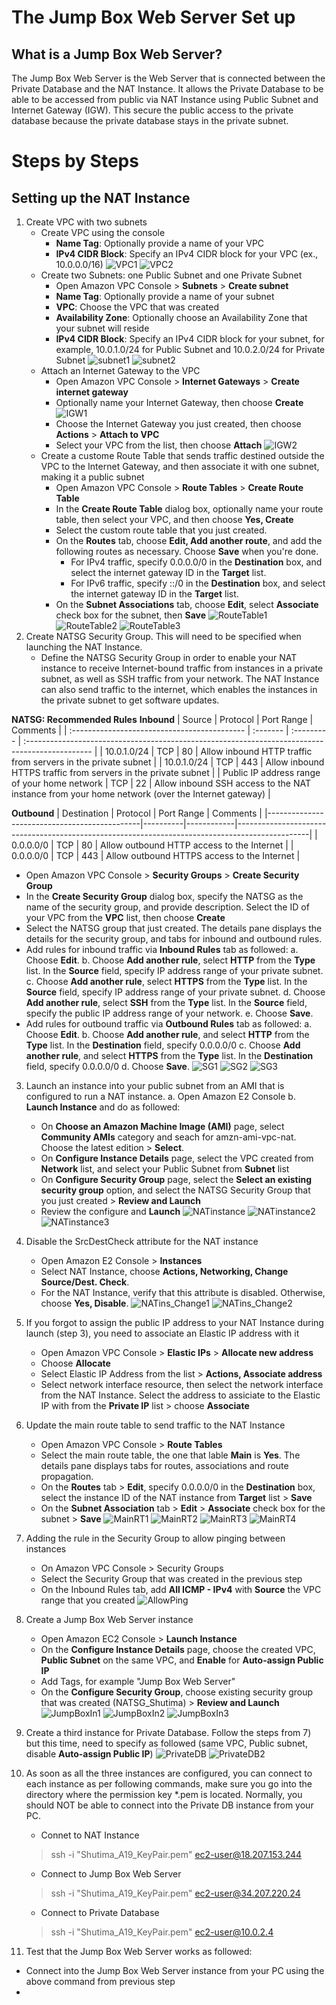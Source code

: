 # The Jump Box Web Server Set up
## What is a Jump Box Web Server?
The Jump Box Web Server is the Web Server that is connected between the Private Database and the NAT Instance. It allows the Private Database to be able to be accessed from public via NAT Instance using Public Subnet and Internet Gateway (IGW). This secure the public access to the private database because the private database stays in the private subnet.
# Steps by Steps
## Setting up the NAT Instance
1. Create VPC with two subnets
   - Create VPC using the console
     - **Name Tag**: Optionally provide a name of your VPC
     - **IPv4 CIDR Block**: Specify an IPv4 CIDR block for your VPC (ex., 10.0.0.0/16)
        ![VPC1](https://github.com/Shutima/desktop-tutorial/blob/version1/VPC1.jpg)
        ![VPC2](https://github.com/Shutima/desktop-tutorial/blob/version1/VPC2.jpg)
   - Create two Subnets: one Public Subnet and one Private Subnet
     - Open Amazon VPC Console > **Subnets** > **Create subnet**
     - **Name Tag**: Optionally provide a name of your subnet
     - **VPC**: Choose the VPC that was created
     - **Availability Zone**: Optionally choose an Availability Zone that your subnet will reside
     - **IPv4 CIDR Block**: Specify an IPv4 CIDR block for your subnet, for example, 10.0.1.0/24 for Public Subnet and 10.0.2.0/24 for Private Subnet
        ![subnet1](https://github.com/Shutima/desktop-tutorial/blob/master/subnet1.jpg)
        ![subnet2](https://github.com/Shutima/desktop-tutorial/blob/master/subnet2.jpg)
   - Attach an Internet Gateway to the VPC
     - Open Amazon VPC Console > **Internet Gateways** > **Create internet gateway**
     - Optionally name your Internet Gateway, then choose **Create**
        ![IGW1](https://github.com/Shutima/desktop-tutorial/blob/master/IGW1.png)
     - Choose the Internet Gateway you just created, then choose **Actions** > **Attach to VPC**
     - Select your VPC from the list, then choose **Attach**
        ![IGW2](https://github.com/Shutima/desktop-tutorial/blob/master/IGW2.png)
   - Create a custome Route Table that sends traffic destined outside the VPC to the Internet Gateway, and then associate it with one subnet, making it a public subnet
     - Open Amazon VPC Console > **Route Tables** > **Create Route Table**
     - In the **Create Route Table** dialog box, optionally name your route table, then select your VPC, and then choose **Yes, Create**
     - Select the custom route table that you just created.
     - On the **Routes** tab, choose **Edit, Add another route**, and add the following routes as necessary. Choose **Save** when you're done.
       - For IPv4 traffic, specify 0.0.0.0/0 in the **Destination** box, and select the internet gateway ID in the **Target** list.
       - For IPv6 traffic, specify ::/0 in the **Destination** box, and select the internet gateway ID in the **Target** list.
     - On the **Subnet Associations** tab, choose **Edit**, select **Associate** check box for the subnet, then **Save**
        ![RouteTable1](https://github.com/Shutima/desktop-tutorial/blob/master/RouteTable1.jpg)
        ![RouteTable2](https://github.com/Shutima/desktop-tutorial/blob/master/RouteTable2.png)
        ![RouteTable3](https://github.com/Shutima/desktop-tutorial/blob/master/RouteTable3.jpg)
2. Create NATSG Security Group. This will need to be specified when launching the NAT Instance.
   - Define the NATSG Security Group in order to enable your NAT instance to receive Internet-bound traffic from instances in a private subnet, as well as SSH traffic from your network. The NAT Instance can also send traffic to the internet, which enables the instances in the private subnet to get software updates.

**NATSG: Recommended Rules**
**Inbound**
| Source                                       | Protocol | Port Range | Comments                                                                                        |
| :------------------------------------------- | :------- | :--------- | :---------------------------------------------------------------------------------------------- |
| 10.0.1.0/24                                  | TCP      | 80         | Allow inbound HTTP traffic from servers in the private subnet                                   |
| 10.0.1.0/24                                  | TCP      | 443        | Allow inbound HTTPS traffic from servers in the private subnet                                  |
| Public IP address range of your home network | TCP      | 22         | Allow inbound SSH access to the NAT instance from your home network (over the Internet gateway) |

**Outbound**
| Destination                                  | Protocol | Port Range | Comments                                                                                       |
|----------------------------------------------|----------|------------|------------------------------------------------------------------------------------------------|
| 0.0.0.0/0                                    | TCP      | 80         | Allow outbound HTTP access to the Internet                                                     |
| 0.0.0.0/0                                    | TCP      | 443        | Allow outbound HTTPS access to the Internet                                                    |

   - Open Amazon VPC Console > **Security Groups** > **Create Security Group**
   - In the **Create Security Group** dialog box, specify the NATSG as the name of the security group, and provide description. Select the ID of your VPC from the **VPC** list, then choose **Create**
   - Select the NATSG group that just created. The details pane displays the details for the security group, and tabs for inbound and outbound rules.
   - Add rules for inbound traffic via **Inbound Rules** tab as followed:
     a. Choose **Edit**.
     b. Choose **Add another rule**, select **HTTP** from the **Type** list. In the **Source** field, specify IP address range of your private subnet.
     c. Choose **Add another rule**, select **HTTPS** from the **Type** list. In the **Source** field, specify IP address range of your private subnet.
     d. Choose **Add another rule**, select **SSH** from the **Type** list. In the **Source** field, specify the public IP address range of your network.
     e. Choose **Save**.
   - Add rules for outbound traffic via **Outbound Rules** tab as followed:
     a. Choose **Edit**.
     b. Choose **Add another rule**, and select **HTTP** from the **Type** list. In the **Destination** field, specify 0.0.0.0/0 
     c. Choose **Add another rule**, and select **HTTPS** from the **Type** list. In the **Destination** field, specify 0.0.0.0/0 
     d. Choose **Save**.
        ![SG1](https://github.com/Shutima/desktop-tutorial/blob/master/SG1.jpg)
        ![SG2](https://user-images.githubusercontent.com/57285863/69805493-0eb0c100-11e1-11ea-8178-41f3ee5287e3.jpg)
        ![SG3](https://github.com/Shutima/desktop-tutorial/blob/master/SG3.jpg)

3. Launch an instance into your public subnet from an AMI that is configured to run a NAT instance.
   a. Open Amazon E2 Console
   b. **Launch Instance** and do as followed:
      - On **Choose an Amazon Machine Image (AMI)** page, select **Community AMIs** category and seach for amzn-ami-vpc-nat. Choose the latest edition > **Select**.
      - On **Configure Instance Details** page, select the VPC created from **Network** list, and select your Public Subnet from **Subnet** list
      - On **Configure Security Group** page, select the **Select an existing security group** option, and select the NATSG Security Group that you just created > **Review and Launch**
      - Review the configure and **Launch**
        ![NATinstance](https://github.com/Shutima/desktop-tutorial/blob/master/NATinstance.jpg)
        ![NATinstance2](https://github.com/Shutima/desktop-tutorial/blob/master/NATinstance2.jpg)
        ![NATinstance3](https://github.com/Shutima/desktop-tutorial/blob/master/NATinstance3.jpg)
4. Disable the SrcDestCheck attribute for the NAT instance 
   - Open Amazon E2 Console > **Instances**
   - Select NAT Instance, choose **Actions, Networking, Change Source/Dest. Check**.
   - For the NAT Instance, verify that this attribute is disabled. Otherwise, choose **Yes, Disable**.
        ![NATins_Change1](https://github.com/Shutima/desktop-tutorial/blob/master/NATins_Change1.jpg)
        ![NATins_Change2](https://github.com/Shutima/desktop-tutorial/blob/master/NATins_Change2.jpg)
5. If you forgot to assign the public IP address to your NAT Instance during launch (step 3), you need to associate an Elastic IP address with it
   - Open Amazon VPC Console > **Elastic IPs** > **Allocate new address**
   - Choose **Allocate**
   - Select Elastic IP Address from the list > **Actions, Associate address**
   - Select network interface resource, then select the network interface from the NAT Instance. Select the address to assiciate to the Elastic IP with from the **Private IP** list > choose **Associate**
6. Update the main route table to send traffic to the NAT Instance
   - Open Amazon VPC Console > **Route Tables**
   - Select the main route table, the one that lable **Main** is **Yes**. The details pane displays tabs for routes, associations and route propagation.
   - On the **Routes** tab > **Edit**, specify 0.0.0.0/0 in the **Destination** box, select the instance ID of the NAT instance from **Target** list > **Save**
   - On the **Subnet Association** tab > **Edit** > **Associate** check box for the subnet > **Save**
        ![MainRT1](https://github.com/Shutima/desktop-tutorial/blob/master/mainRT1.jpg)
        ![MainRT2](https://github.com/Shutima/desktop-tutorial/blob/master/mainRT2.jpg)
        ![MainRT3](https://github.com/Shutima/desktop-tutorial/blob/master/mainRT3.jpg)
        ![MainRT4](https://github.com/Shutima/desktop-tutorial/blob/master/mainRT4.jpg)
7. Adding the rule in the Security Group to allow pinging between instances
   - On Amazon VPC Console > Security Groups
   - Select the Security Group that was created in the previous step
   - On the Inbound Rules tab, add **All ICMP - IPv4** with **Source** the VPC range that you created
        ![AllowPing](https://github.com/Shutima/desktop-tutorial/blob/master/allowping.jpg)



7. Create a Jump Box Web Server instance
   - Open Amazon EC2 Console > **Launch Instance**
   - On the **Configure Instance Details** page, choose the created VPC, **Public Subnet** on the same VPC, and **Enable** for **Auto-assign Public IP**
   - Add Tags, for example "Jump Box Web Server"
   - On the **Configure Security Group**, choose existing security group that was created (NATSG_Shutima) > **Review and Launch**
        ![JumpBoxIn1](https://github.com/Shutima/desktop-tutorial/blob/master/JumpBoxIn1.jpg)
        ![JumpBoxIn2](https://github.com/Shutima/desktop-tutorial/blob/master/JumpBoxIn2.jpg)
        ![JumpBoxIn3](https://github.com/Shutima/desktop-tutorial/blob/master/JumpBoxIn3.jpg)
8. Create a third instance for Private Database. Follow the steps from 7) but this time, need to specify as followed (same VPC, Public subnet, disable **Auto-assign Public IP**)
        ![PrivateDB](https://github.com/Shutima/desktop-tutorial/blob/master/PrivateDB.jpg)
        ![PrivateDB2](https://github.com/Shutima/desktop-tutorial/blob/master/PrivateDB2.jpg)
9. As soon as all the three instances are configured, you can connect to each instance as per following commands, make sure you go into the directory where the permission key *.pem is located. Normally, you should NOT be able to connect into the Private DB instance from your PC.
   - Connet to NAT Instance
   >ssh -i "Shutima_A19_KeyPair.pem" ec2-user@18.207.153.244
   - Connect to Jump Box Web Server
   >ssh -i "Shutima_A19_KeyPair.pem" ec2-user@34.207.220.24
   - Connect to Private Database
   >ssh -i "Shutima_A19_KeyPair.pem" ec2-user@10.0.2.4
10. Test that the Jump Box Web Server works as followed:
   - Connect into the Jump Box Web Server instance from your PC using the above command from previous step
   - 

